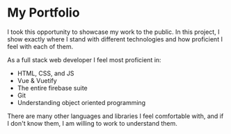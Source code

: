 # My Portfolio

I took this opportunity to showcase my work to the public. In this project, I show exactly where I stand with different technologies and how proficient I feel with each of them. 

As a full stack web developer I feel most proficient in:
* HTML, CSS, and JS
* Vue & Vuetify
* The entire firebase suite
* Git
* Understanding object oriented programming

There are many other languages and libraries I feel comfortable with, and if I don't know them, I am willing to work to understand them.
